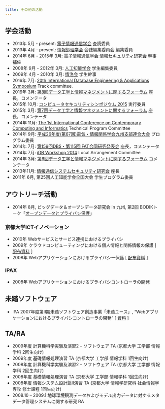 ```yaml
---
title: その他の活動
---
```


## 学会活動
* 2013年 5月 - present:
  [電子情報通信学会](http://www.ieice.org/jpn/index.html) 査読委員
* 2013年 4月 - present:
  [情報処理学会](http://www.ipsj.or.jp/) 会誌編集委員会 編集委員
* 2014年 6月 - 2015年 3月:
  [電子情報通信学会 情報セキュリティ研究会](http://www.ieice.org/~isec/) 幹事補佐
* 2008年 9月 - 2012年 3月:
  [人工知能学会](http://www.ai-gakkai.or.jp/jsai/) 学生編集委員
* 2009年 4月 - 2010年 3月:
  [情洛会](http://www.jouraku.org/) 学生幹事
* 2016年 7月:
  [20th International Database Engineering & Applications Symposium](http://confsys.encs.concordia.ca/IDEAS/ideas16/ideas16.php)
  Track committee.
* 2016年 3月:
  [第8回データ工学と情報マネジメントに関するフォーラム](http://db-event.jpn.org/deim2016/)
  座長，コメンテータ
* 2015年 10月:
  [コンピュータセキュリティシンポジウム 2015](http://www.iwsec.org/css/2015/) 実行委員
* 2015年 3月:
  [第7回データ工学と情報マネジメントに関するフォーラム](http://db-event.jpn.org/deim2015/)
  座長，コメンテータ
* 2014年 11月:
  [The 1st International Conference on Contemporary Computing and Informatics](http://www.ic3i.org/index.html)
  Technical Program Committee
* 2014年 9月:
  [平成26年度(第67回)電気・情報関係学会九州支部連合大会](http://bit.ly/1zdPV3e)
  プログラム委員
* 2014年 7月:
  [第159回DBS・第115回IFAT合同研究発表会](http://www.ipsj.or.jp/kenkyukai/event/dbs159ifat115.html)
  座長，コメンテータ
* 2014年 7月:
  [iDB Workshop 2014](http://db-event.jpn.org/idb2014/)
  Local Arrangement Committee
* 2014年 3月:
  [第6回データ工学と情報マネジメントに関するフォーラム](http://db-event.jpn.org/deim2014/)
  コメンテータ
* 2013年11月:
  [情報通信システムセキュリティ研究会](http://bit.ly/1p1WXC3) 座長
* 2011年 6月, 第25回人工知能学会全国大会 学生プログラム委員

## アウトリーチ活動
* 2014年 8月, ビッグデータ＆オープンデータ研究会 in 九州,
  第2回 BODIKトーク「[オープンデータとプライバシ保護](http://www.isit.or.jp/wg8/2014/07/24/talk2/)」

### 京都大学ICTイノベーション
* 2010年 Webサービスとサービス連携におけるプライバシ
* 2009年 クラウドコンピューティングにおける個人情報と関係情報の保護
  [ [配布資料](http://bit.ly/Px3Ygq) ]
* 2008年 Webアプリケーションにおけるプライバシー保護
  [ [配布資料](http://bit.ly/RAoxZf) ]

### IPAX
* 2008年 Webアプリケーションにおけるプライバシコントローラの開発

## 未踏ソフトウェア
* IPA 2007年度第Ⅱ期未踏ソフトウェア創造事業「未踏ユース」,
  “Webアプリケーションにおけるプライバシコントローラの開発”
  [ [資料](http://www.ipa.go.jp/about/jigyoseika/07fy-pro/youth/2007-0849a.pdf) ]

## TA/RA
* 2009年度 計算機科学実験及演習2 – ソフトウェア TA (京都大学 工学部 情報学科 2回生向け)
* 2009年度 基礎情報処理演習 TA (京都大学 工学部 情報学科 1回生向け)
* 2008年度 計算機科学実験及演習2 – ソフトウェア TA (京都大学 工学部 情報学科 2回生向け)
* 2008年度 基礎情報処理演習 TA (京都大学 工学部 情報学科 1回生向け)
* 2008年度 情報システム設計論Ⅱ演習 TA (京都大学 情報学研究科 社会情報学専攻 修士課程 1回生向け)
* 2008.10 – 2009.1 地球環境観測データおよびモデル出力データに対するメタデータ管理システムに関する研究 RA

